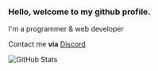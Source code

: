 ### Hello, welcome to my github profile.
I'm a programmer & web developer

Contact me **via** [Discord](https://discord.com/users/869017147085557770/)




![GitHub Stats](https://github-readme-stats.vercel.app/api?username=InvalidDataStore&theme=vue-dark)
